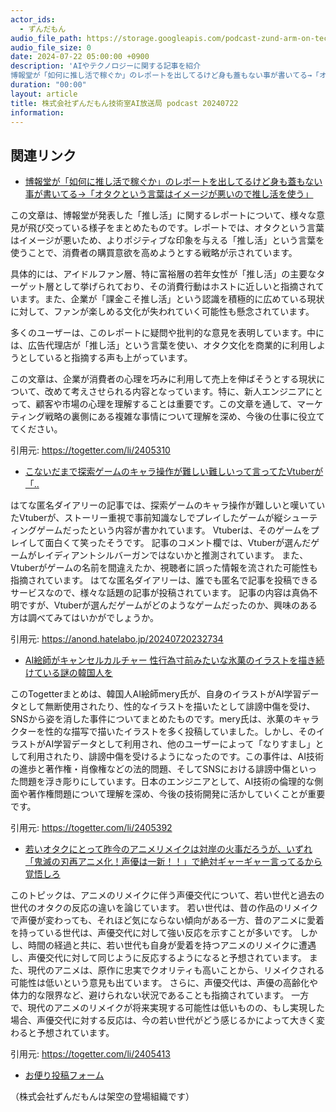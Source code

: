 ```yaml
---
actor_ids:
  - ずんだもん
audio_file_path: https://storage.googleapis.com/podcast-zund-arm-on-tech/audio/株式会社ずんだもん技術室AI放送局_podcast_20240722.mp3
audio_file_size: 0
date: 2024-07-22 05:00:00 +0900
description: 'AIやテクノロジーに関する記事を紹介  
博報堂が「如何に推し活で稼ぐか」のレポートを出してるけど身も蓋もない事が書いてる→「オタクという言葉はイメージが悪いので推し活を使う」、こないだまで探索ゲームのキャラ操作が難しい難しいって言ってたVtuberが「..、AI絵師がキャンセルカルチャー 性行為寸前みたいな氷菓のイラストを描き続けている謎の韓国人を、若いオタクにとって昨今のアニメリメイクは対岸の火事だろうが、いずれ「鬼滅の刃再アニメ化！声優は一新！！」で絶対ギャーギャー言ってるから覚悟しろ'
duration: "00:00"
layout: article
title: 株式会社ずんだもん技術室AI放送局 podcast 20240722
information: 
---
```


## 関連リンク


- [博報堂が「如何に推し活で稼ぐか」のレポートを出してるけど身も蓋もない事が書いてる→「オタクという言葉はイメージが悪いので推し活を使う」](https://togetter.com/li/2405310)  


この文章は、博報堂が発表した「推し活」に関するレポートについて、様々な意見が飛び交っている様子をまとめたものです。レポートでは、オタクという言葉はイメージが悪いため、よりポジティブな印象を与える「推し活」という言葉を使うことで、消費者の購買意欲を高めようとする戦略が示されています。

具体的には、アイドルファン層、特に富裕層の若年女性が「推し活」の主要なターゲット層として挙げられており、その消費行動はホストに近しいと指摘されています。また、企業が「課金こそ推し活」という認識を積極的に広めている現状に対して、ファンが楽しめる文化が失われていく可能性も懸念されています。

多くのユーザーは、このレポートに疑問や批判的な意見を表明しています。中には、広告代理店が「推し活」という言葉を使い、オタク文化を商業的に利用しようとしていると指摘する声も上がっています。

この文章は、企業が消費者の心理を巧みに利用して売上を伸ばそうとする現状について、改めて考えさせられる内容となっています。特に、新人エンジニアにとって、顧客や市場の心理を理解することは重要です。この文章を通して、マーケティング戦略の裏側にある複雑な事情について理解を深め、今後の仕事に役立ててください。 


引用元: https://togetter.com/li/2405310


- [こないだまで探索ゲームのキャラ操作が難しい難しいって言ってたVtuberが「..](https://anond.hatelabo.jp/20240720232734)  


 はてな匿名ダイアリーの記事では、探索ゲームのキャラ操作が難しいと嘆いていたVtuberが、ストーリー重視で事前知識なしでプレイしたゲームが縦シューティングゲームだったという内容が書かれています。 
 Vtuberは、そのゲームをプレイして面白くて笑ったそうです。 
 記事のコメント欄では、Vtuberが選んだゲームがレイディアントシルバーガンではないかと推測されています。 
 また、Vtuberがゲームの名前を間違えたか、視聴者に誤った情報を流された可能性も指摘されています。 
 はてな匿名ダイアリーは、誰でも匿名で記事を投稿できるサービスなので、様々な話題の記事が投稿されています。 
 記事の内容は真偽不明ですが、Vtuberが選んだゲームがどのようなゲームだったのか、興味のある方は調べてみてはいかがでしょうか。 


引用元: https://anond.hatelabo.jp/20240720232734


- [AI絵師がキャンセルカルチャー 性行為寸前みたいな氷菓のイラストを描き続けている謎の韓国人を](https://togetter.com/li/2405392)  

 
このTogetterまとめは、韓国人AI絵師mery氏が、自身のイラストがAI学習データとして無断使用されたり、性的なイラストを描いたとして誹謗中傷を受け、SNSから姿を消した事件についてまとめたものです。mery氏は、氷菓のキャラクターを性的な描写で描いたイラストを多く投稿していました。しかし、そのイラストがAI学習データとして利用され、他のユーザーによって「なりすまし」として利用されたり、誹謗中傷を受けるようになったのです。この事件は、AI技術の進歩と著作権・肖像権などの法的問題、そしてSNSにおける誹謗中傷といった問題を浮き彫りにしています。日本のエンジニアとして、AI技術の倫理的な側面や著作権問題について理解を深め、今後の技術開発に活かしていくことが重要です。 


引用元: https://togetter.com/li/2405392


- [若いオタクにとって昨今のアニメリメイクは対岸の火事だろうが、いずれ「鬼滅の刃再アニメ化！声優は一新！！」で絶対ギャーギャー言ってるから覚悟しろ](https://togetter.com/li/2405413)  


このトピックは、アニメのリメイクに伴う声優交代について、若い世代と過去の世代のオタクの反応の違いを論じています。
若い世代は、昔の作品のリメイクで声優が変わっても、それほど気にならない傾向がある一方、昔のアニメに愛着を持っている世代は、声優交代に対して強い反応を示すことが多いです。
しかし、時間の経過と共に、若い世代も自身が愛着を持つアニメのリメイクに遭遇し、声優交代に対して同じように反応するようになると予想されています。
また、現代のアニメは、原作に忠実でクオリティも高いことから、リメイクされる可能性は低いという意見も出ています。
さらに、声優交代は、声優の高齢化や体力的な限界など、避けられない状況であることも指摘されています。
一方で、現代のアニメのリメイクが将来実現する可能性は低いものの、もし実現した場合、声優交代に対する反応は、今の若い世代がどう感じるかによって大きく変わると予想されています。 


引用元: https://togetter.com/li/2405413



- [お便り投稿フォーム](https://forms.gle/ffg4JTfqdiqK62qf9)

（株式会社ずんだもんは架空の登場組織です）
